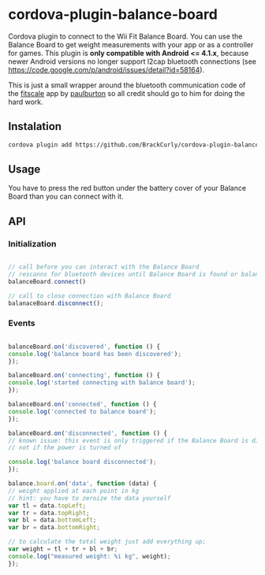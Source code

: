 # cordova-plugin-balance-board
Cordova plugin to connect to the Wii Fit Balance Board. You can use the Balance Board to get weight measurements with your app or as a controller for games.
This plugin is **only compatible with Android <= 4.1.x**, because newer Android versions no longer support l2cap bluetooth connections (see https://code.google.com/p/android/issues/detail?id=58164).

This is just a small wrapper around the bluetooth communication code of the [fitscale](https://github.com/paulburton/fitscales) app by [paulburton](https://github.com/paulburton) so all credit should go to him for doing the hard work.

## Instalation

```bash
cordova plugin add https://github.com/BrackCurly/cordova-plugin-balance-board.git
```

## Usage

You have to press the red button under the battery cover of your Balance Board than you can connect with it.

## API

### Initialization

```javascript

// call before you can interact with the Balance Board
// rescanns for bluetooth devices until Balance Board is found or balanceBoard.disconnect is called
balanceBoard.connect()

// call to close connection with Balance Board
balanaceBoard.disconnect();
```

### Events
```javascript

balanceBoard.on('discovered', function () {
console.log('balance board has been discovered');
});

balanceBoard.on('connecting', function () {
console.log('started connecting with balance board');
});

balanceBoard.on('connected', function () {
console.log('connected to balance board');
});

balanceBoard.on('disconnected', function () {
// known issue: this event is only triggered if the Balance Board is disconnected properly
// not if the power is turned of

console.log('balance board disconnected');
});

balance.board.on('data', function (data) {
// weight applied at each point in kg
// hint: you have to zeroize the data yourself
var tl = data.topLeft;
var tr = data.topRight;
var bl = data.bottomLeft;
var br = data.bottomRight;

// to calculate the total weight just add everything up;
var weight = tl + tr + bl + br;
console.log("measured weight: %i kg", weight);
});

```
